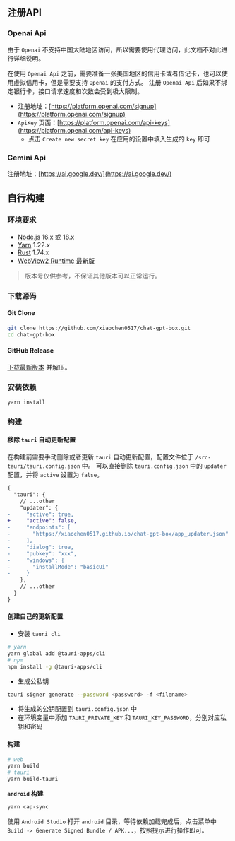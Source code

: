 
## 注册API

### Openai Api

由于 `Openai` 不支持中国大陆地区访问，所以需要使用代理访问，此文档不对此进行详细说明。

在使用 `Openai Api` 之前，需要准备一张美国地区的信用卡或者借记卡，也可以使用虚拟信用卡，但是需要支持 `Openai` 的支付方式。
注册 `Openai Api` 后如果不绑定银行卡，接口请求速度和次数会受到极大限制。

- 注册地址：[https://platform.openai.com/signup](https://platform.openai.com/signup)
- `ApiKey` 页面：[https://platform.openai.com/api-keys](https://platform.openai.com/api-keys)
    - 点击 `Create new secret key` 在应用的设置中填入生成的 `key` 即可

### Gemini Api

注册地址：[https://ai.google.dev/](https://ai.google.dev/)

## 自行构建

### 环境要求

- [Node.js](https://nodejs.org/en/) 16.x 或 18.x
- [Yarn](https://yarnpkg.com/) 1.22.x
- [Rust](https://www.rust-lang.org/) 1.74.x
- [WebView2 Runtime](https://developer.microsoft.com/en-us/microsoft-edge/webview2/) 最新版

> 版本号仅供参考，不保证其他版本可以正常运行。

### 下载源码

#### Git Clone

```bash
git clone https://github.com/xiaochen0517/chat-gpt-box.git
cd chat-gpt-box
```

#### GitHub Release

[下载最新版本](https://github.com/xiaochen0517/chat-gpt-box/releases/latest) 并解压。

### 安装依赖

```bash
yarn install
```

### 构建

#### 移除 `tauri` 自动更新配置

在构建前需要手动删除或者更新 `tauri` 自动更新配置，配置文件位于 `/src-tauri/tauri.config.json` 中。
可以直接删除 `tauri.config.json` 中的 `updater` 配置，并将 `active` 设置为 `false`。

```diff
{
  "tauri": {
    // ...other
    "updater": {
-     "active": true,
+     "active": false,
-     "endpoints": [
-       "https://xiaochen0517.github.io/chat-gpt-box/app_updater.json"
-     ],
-     "dialog": true,
-     "pubkey": "xxx",
-     "windows": {
-       "installMode": "basicUi"
-     }
    },
    // ...other
  }
}
```

#### 创建自己的更新配置

- 安装 `tauri cli`

```bash
# yarn
yarn global add @tauri-apps/cli
# npm
npm install -g @tauri-apps/cli
```

- 生成公私钥

```bash
tauri signer generate --password <password> -f <filename>
```

- 将生成的公钥配置到 `tauri.config.json` 中
- 在环境变量中添加 `TAURI_PRIVATE_KEY` 和 `TAURI_KEY_PASSWORD`，分别对应私钥和密码

#### 构建

```bash
# web
yarn build
# tauri
yarn build-tauri
```

**`android` 构建**

```bash
yarn cap-sync
```

使用 `Android Studio` 打开 `android` 目录，等待依赖加载完成后，点击菜单中 `Build -> Generate Signed Bundle / APK...`，按照提示进行操作即可。